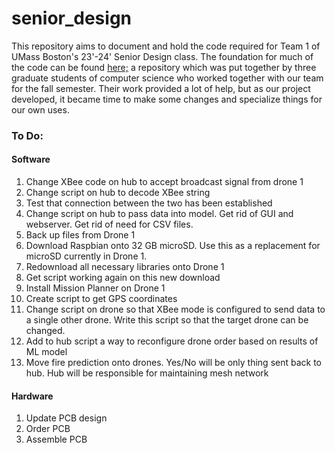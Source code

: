 # senior_design

This repository aims to document and hold the code required for Team 1 of UMass Boston's 23'-24' Senior Design class. The foundation for much of the code can be found [here;](https://github.com/AbhiSharma04/Drone-Mesh-Communication-Network) a repository which was put together by three graduate students of computer science who worked together with our team for the fall semester. Their work provided a lot of help, but as our project developed, it became time to make some changes and specialize things for our own uses.

### To Do:

#### Software
1) Change XBee code on hub to accept broadcast signal from drone 1
2) Change script on hub to decode XBee string
3) Test that connection between the two has been established
4) Change script on hub to pass data into model. Get rid of GUI and webserver. Get rid of need for CSV files.
5) Back up files from Drone 1
6) Download Raspbian onto 32 GB microSD. Use this as a replacement for microSD currently in Drone 1.
7) Redownload all necessary libraries onto Drone 1
8) Get script working again on this new download
9) Install Mission Planner on Drone 1
10) Create script to get GPS coordinates
11) Change script on drone so that XBee mode is configured to send data to a single other drone. Write this script so that the target drone can be changed.
12) Add to hub script a way to reconfigure drone order based on results of ML model
13) Move fire prediction onto drones. Yes/No will be only thing sent back to hub. Hub will be responsible for maintaining mesh network
#### Hardware
1) Update PCB design
2) Order PCB
3) Assemble PCB
